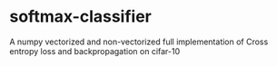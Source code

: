 # softmax-classifier
A numpy vectorized and non-vectorized full implementation of Cross entropy loss and backpropagation on cifar-10
